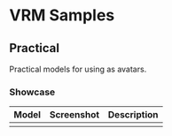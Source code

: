 # VRM Samples

## Practical
Practical models for using as avatars.

### Showcase

| Model | Screenshot | Description |
| ----- | ---------- | ----------- |
|       |            |             |
